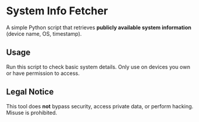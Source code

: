 # System Info Fetcher  
A simple Python script that retrieves **publicly available system information** (device name, OS, timestamp).  

## Usage  
Run this script to check basic system details. Only use on devices you own or have permission to access.  

## Legal Notice  
This tool does **not** bypass security, access private data, or perform hacking. Misuse is prohibited.  
